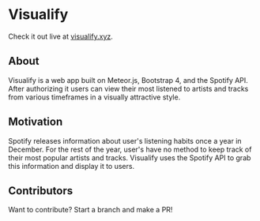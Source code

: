 # Visualify

Check it out live at [visualify.xyz](http://visualify.xyz).

## About

Visualify is a web app built on Meteor.js, Bootstrap 4, and the Spotify API. After authorizing it users can view their most listened to artists and tracks from various timeframes in a visually attractive style.

## Motivation

Spotify releases information about user's listening habits once a year in December. For the rest of the year, user's have no method to keep track of their most popular artists and tracks. Visualify uses the Spotify API to grab this information and display it to users. 

## Contributors

Want to contribute? Start a branch and make a PR!

